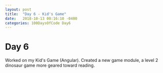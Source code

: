 ```yaml
---
layout: post
title:  "Day 6 - Kid's Game"
date:   2018-10-13 00:16:10 -0400
categories: 100DaysOfCode Day6
---
```

# Day 6
Worked on my Kid's Game (Angular).  Created a new game module, a level 2 dinosaur game more geared toward reading.  
   
